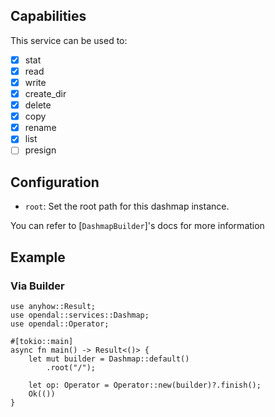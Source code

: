 ## Capabilities

This service can be used to:

- [x] stat
- [x] read
- [x] write
- [x] create_dir
- [x] delete
- [x] copy
- [x] rename
- [x] list
- [ ] presign

## Configuration

- `root`: Set the root path for this dashmap instance.

You can refer to [`DashmapBuilder`]'s docs for more information

## Example

### Via Builder

```rust,no_run
use anyhow::Result;
use opendal::services::Dashmap;
use opendal::Operator;

#[tokio::main]
async fn main() -> Result<()> {
    let mut builder = Dashmap::default()
        .root("/");

    let op: Operator = Operator::new(builder)?.finish();
    Ok(())
}
```
